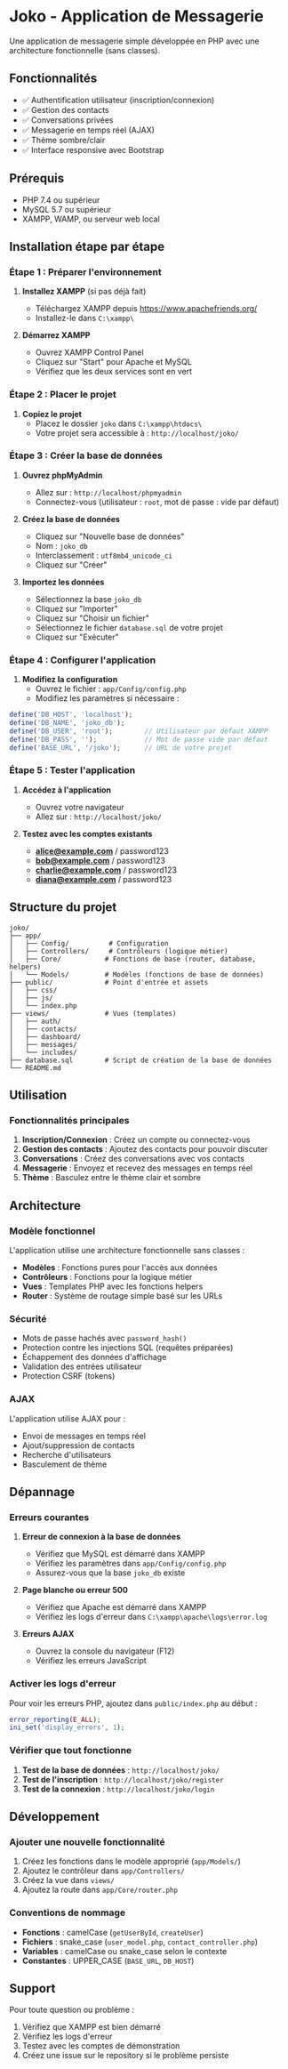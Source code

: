 # Joko - Application de Messagerie

Une application de messagerie simple développée en PHP avec une architecture fonctionnelle (sans classes).

## Fonctionnalités

- ✅ Authentification utilisateur (inscription/connexion)
- ✅ Gestion des contacts
- ✅ Conversations privées
- ✅ Messagerie en temps réel (AJAX)
- ✅ Thème sombre/clair
- ✅ Interface responsive avec Bootstrap

## Prérequis

- PHP 7.4 ou supérieur
- MySQL 5.7 ou supérieur
- XAMPP, WAMP, ou serveur web local

## Installation étape par étape

### Étape 1 : Préparer l'environnement

1. **Installez XAMPP** (si pas déjà fait)
   - Téléchargez XAMPP depuis https://www.apachefriends.org/
   - Installez-le dans `C:\xampp\`

2. **Démarrez XAMPP**
   - Ouvrez XAMPP Control Panel
   - Cliquez sur "Start" pour Apache et MySQL
   - Vérifiez que les deux services sont en vert

### Étape 2 : Placer le projet

1. **Copiez le projet**
   - Placez le dossier `joko` dans `C:\xampp\htdocs\`
   - Votre projet sera accessible à : `http://localhost/joko/`

### Étape 3 : Créer la base de données

1. **Ouvrez phpMyAdmin**
   - Allez sur : `http://localhost/phpmyadmin`
   - Connectez-vous (utilisateur : `root`, mot de passe : vide par défaut)

2. **Créez la base de données**
   - Cliquez sur "Nouvelle base de données"
   - Nom : `joko_db`
   - Interclassement : `utf8mb4_unicode_ci`
   - Cliquez sur "Créer"

3. **Importez les données**
   - Sélectionnez la base `joko_db`
   - Cliquez sur "Importer"
   - Cliquez sur "Choisir un fichier"
   - Sélectionnez le fichier `database.sql` de votre projet
   - Cliquez sur "Exécuter"

### Étape 4 : Configurer l'application

1. **Modifiez la configuration**
   - Ouvrez le fichier : `app/Config/config.php`
   - Modifiez les paramètres si nécessaire :

```php
define('DB_HOST', 'localhost');
define('DB_NAME', 'joko_db');
define('DB_USER', 'root');        // Utilisateur par défaut XAMPP
define('DB_PASS', '');            // Mot de passe vide par défaut
define('BASE_URL', '/joko');      // URL de votre projet
```

### Étape 5 : Tester l'application

1. **Accédez à l'application**
   - Ouvrez votre navigateur
   - Allez sur : `http://localhost/joko/`

2. **Testez avec les comptes existants**
   - **alice@example.com** / password123
   - **bob@example.com** / password123
   - **charlie@example.com** / password123
   - **diana@example.com** / password123

## Structure du projet

```
joko/
├── app/
│   ├── Config/          # Configuration
│   ├── Controllers/     # Contrôleurs (logique métier)
│   ├── Core/           # Fonctions de base (router, database, helpers)
│   └── Models/         # Modèles (fonctions de base de données)
├── public/             # Point d'entrée et assets
│   ├── css/
│   ├── js/
│   └── index.php
├── views/              # Vues (templates)
│   ├── auth/
│   ├── contacts/
│   ├── dashboard/
│   ├── messages/
│   └── includes/
├── database.sql        # Script de création de la base de données
└── README.md
```

## Utilisation

### Fonctionnalités principales

1. **Inscription/Connexion** : Créez un compte ou connectez-vous
2. **Gestion des contacts** : Ajoutez des contacts pour pouvoir discuter
3. **Conversations** : Créez des conversations avec vos contacts
4. **Messagerie** : Envoyez et recevez des messages en temps réel
5. **Thème** : Basculez entre le thème clair et sombre

## Architecture

### Modèle fonctionnel

L'application utilise une architecture fonctionnelle sans classes :

- **Modèles** : Fonctions pures pour l'accès aux données
- **Contrôleurs** : Fonctions pour la logique métier
- **Vues** : Templates PHP avec les fonctions helpers
- **Router** : Système de routage simple basé sur les URLs

### Sécurité

- Mots de passe hachés avec `password_hash()`
- Protection contre les injections SQL (requêtes préparées)
- Échappement des données d'affichage
- Validation des entrées utilisateur
- Protection CSRF (tokens)

### AJAX

L'application utilise AJAX pour :
- Envoi de messages en temps réel
- Ajout/suppression de contacts
- Recherche d'utilisateurs
- Basculement de thème

## Dépannage

### Erreurs courantes

1. **Erreur de connexion à la base de données**
   - Vérifiez que MySQL est démarré dans XAMPP
   - Vérifiez les paramètres dans `app/Config/config.php`
   - Assurez-vous que la base `joko_db` existe

2. **Page blanche ou erreur 500**
   - Vérifiez que Apache est démarré dans XAMPP
   - Vérifiez les logs d'erreur dans `C:\xampp\apache\logs\error.log`

3. **Erreurs AJAX**
   - Ouvrez la console du navigateur (F12)
   - Vérifiez les erreurs JavaScript

### Activer les logs d'erreur

Pour voir les erreurs PHP, ajoutez dans `public/index.php` au début :

```php
error_reporting(E_ALL);
ini_set('display_errors', 1);
```

### Vérifier que tout fonctionne

1. **Test de la base de données** : `http://localhost/joko/`
2. **Test de l'inscription** : `http://localhost/joko/register`
3. **Test de la connexion** : `http://localhost/joko/login`

## Développement

### Ajouter une nouvelle fonctionnalité

1. Créez les fonctions dans le modèle approprié (`app/Models/`)
2. Ajoutez le contrôleur dans `app/Controllers/`
3. Créez la vue dans `views/`
4. Ajoutez la route dans `app/Core/router.php`

### Conventions de nommage

- **Fonctions** : camelCase (`getUserById`, `createUser`)
- **Fichiers** : snake_case (`user_model.php`, `contact_controller.php`)
- **Variables** : camelCase ou snake_case selon le contexte
- **Constantes** : UPPER_CASE (`BASE_URL`, `DB_HOST`)

## Support

Pour toute question ou problème :
1. Vérifiez que XAMPP est bien démarré
2. Vérifiez les logs d'erreur
3. Testez avec les comptes de démonstration
4. Créez une issue sur le repository si le problème persiste 